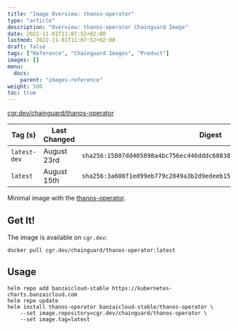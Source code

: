```yaml
---
title: "Image Overview: thanos-operator"
type: "article"
description: "Overview: thanos-operator Chainguard Image"
date: 2022-11-01T11:07:52+02:00
lastmod: 2022-11-01T11:07:52+02:00
draft: false
tags: ["Reference", "Chainguard Images", "Product"]
images: []
menu:
  docs:
    parent: "images-reference"
weight: 500
toc: true
---
```


[cgr.dev/chainguard/thanos-operator](https://github.com/chainguard-images/images/tree/main/images/thanos-operator)

| Tag (s)       | Last Changed | Digest                                                                    |
|---------------|--------------|---------------------------------------------------------------------------|
|  `latest-dev` | August 23rd  | `sha256:15807dd405898a4bc756ec446dddc608387931321ba38ce4734a6688cf076329` |
|  `latest`     | August 15th  | `sha256:3a608f1ed99eb779c2849a3b2d9edeeb15358d9e1f5cfebfb43cdd400aa6aa28` |



Minimal image with the [thanos-operator](https://github.com/banzaicloud/thanos-operator).

## Get It!

The image is available on `cgr.dev`:

```
docker pull cgr.dev/chainguard/thanos-operator:latest
```

## Usage

```shell
helm repo add banzaicloud-stable https://kubernetes-charts.banzaicloud.com
helm repo update
helm install thanos-operator banzaicloud-stable/thanos-operator \
    --set image.repository=cgr.dev/chainguard/thanos-operator \
    --set image.tag=latest
```

